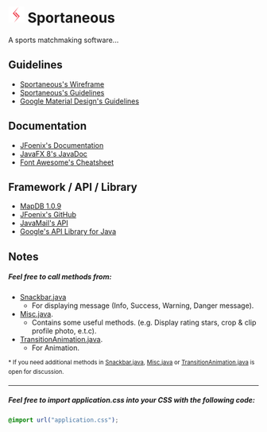 <h1>
<img src="src/application/assets/img/Sportaneous_small_alt.png" /> Sportaneous
</h1>
A sports matchmaking software...

Guidelines
------
* [Sportaneous's Wireframe](https://unoq8a.axshare.com/home.html)
* [Sportaneous's Guidelines](https://y698fv.axshare.com/#g=1&p=index)
* [Google Material Design's Guidelines](https://material.io/guidelines/)

Documentation
------
* [JFoenix's Documentation](http://www.jfoenix.com/documentation.html)
* [JavaFX 8's JavaDoc](https://docs.oracle.com/javase/8/javafx/api/toc.htm)
* [Font Awesome's Cheatsheet](http://fontawesome.io/cheatsheet/)

Framework / API / Library
------
* [MapDB 1.0.9](http://central.maven.org/maven2/org/mapdb/mapdb/1.0.9/mapdb-1.0.9.jar.asc)
* [JFoenix's GitHub](https://github.com/jfoenixadmin/JFoenix)
* [JavaMail's API](https://github.com/javaee/javamail/releases)
* [Google's API Library for Java](https://developers.google.com/api-client-library/java/google-api-java-client/download)

Notes
------
##### Feel free to call methods from:
* [Snackbar.java](src/modules/Snackbar.java)
	* For displaying message (Info, Success, Warning, Danger message).
* [Misc.java](src/modules/Misc.java).
	* Contains some useful methods. (e.g. Display rating stars, crop & clip profile photo, e.t.c).
* [TransitionAnimation.java](src/modules/TransitionAnimation.java).
	* For Animation.

<sup>* If you need additional methods in [Snackbar.java](src/modules/Snackbar.java), [Misc.java](src/modules/Misc.java) or [TransitionAnimation.java](src/modules/TransitionAnimation.java) is open for discussion.</sup>

------
##### Feel free to import application.css into your CSS with the following code:
```CSS
@import url("application.css");
```
